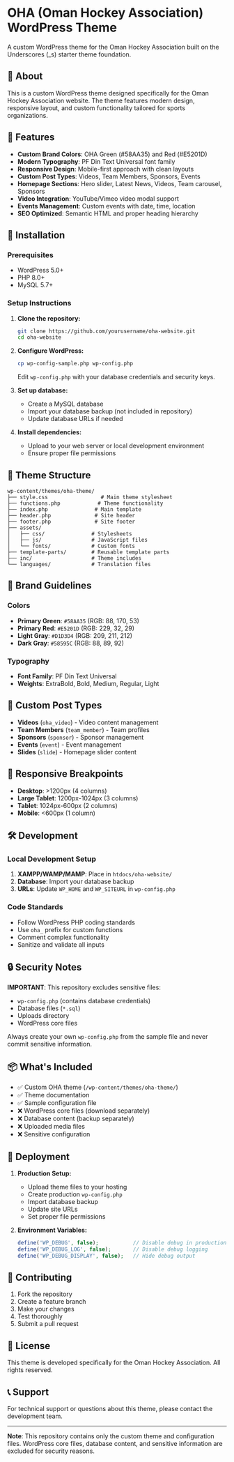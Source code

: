 # OHA (Oman Hockey Association) WordPress Theme

A custom WordPress theme for the Oman Hockey Association built on the Underscores (_s) starter theme foundation.

## 🏒 About

This is a custom WordPress theme designed specifically for the Oman Hockey Association website. The theme features modern design, responsive layout, and custom functionality tailored for sports organizations.

## 🎨 Features

- **Custom Brand Colors**: OHA Green (#58AA35) and Red (#E5201D)
- **Modern Typography**: PF Din Text Universal font family
- **Responsive Design**: Mobile-first approach with clean layouts
- **Custom Post Types**: Videos, Team Members, Sponsors, Events
- **Homepage Sections**: Hero slider, Latest News, Videos, Team carousel, Sponsors
- **Video Integration**: YouTube/Vimeo video modal support
- **Events Management**: Custom events with date, time, location
- **SEO Optimized**: Semantic HTML and proper heading hierarchy

## 🚀 Installation

### Prerequisites
- WordPress 5.0+
- PHP 8.0+
- MySQL 5.7+

### Setup Instructions

1. **Clone the repository:**
   ```bash
   git clone https://github.com/yourusername/oha-website.git
   cd oha-website
   ```

2. **Configure WordPress:**
   ```bash
   cp wp-config-sample.php wp-config.php
   ```
   Edit `wp-config.php` with your database credentials and security keys.

3. **Set up database:**
   - Create a MySQL database
   - Import your database backup (not included in repository)
   - Update database URLs if needed

4. **Install dependencies:**
   - Upload to your web server or local development environment
   - Ensure proper file permissions

## 🎯 Theme Structure

```
wp-content/themes/oha-theme/
├── style.css                 # Main theme stylesheet
├── functions.php            # Theme functionality
├── index.php               # Main template
├── header.php              # Site header
├── footer.php              # Site footer
├── assets/
│   ├── css/               # Stylesheets
│   ├── js/                # JavaScript files
│   └── fonts/             # Custom fonts
├── template-parts/        # Reusable template parts
├── inc/                   # Theme includes
└── languages/             # Translation files
```

## 🎨 Brand Guidelines

### Colors
- **Primary Green**: `#58AA35` (RGB: 88, 170, 53)
- **Primary Red**: `#E5201D` (RGB: 229, 32, 29)
- **Light Gray**: `#D1D3D4` (RGB: 209, 211, 212)
- **Dark Gray**: `#58595C` (RGB: 88, 89, 92)

### Typography
- **Font Family**: PF Din Text Universal
- **Weights**: ExtraBold, Bold, Medium, Regular, Light

## 🔧 Custom Post Types

- **Videos** (`oha_video`) - Video content management
- **Team Members** (`team_member`) - Team profiles
- **Sponsors** (`sponsor`) - Sponsor management  
- **Events** (`event`) - Event management
- **Slides** (`slide`) - Homepage slider content

## 📱 Responsive Breakpoints

- **Desktop**: >1200px (4 columns)
- **Large Tablet**: 1200px-1024px (3 columns)
- **Tablet**: 1024px-600px (2 columns)
- **Mobile**: <600px (1 column)

## 🛠️ Development

### Local Development Setup

1. **XAMPP/WAMP/MAMP**: Place in `htdocs/oha-website/`
2. **Database**: Import your database backup
3. **URLs**: Update `WP_HOME` and `WP_SITEURL` in `wp-config.php`

### Code Standards
- Follow WordPress PHP coding standards
- Use `oha_` prefix for custom functions
- Comment complex functionality
- Sanitize and validate all inputs

## 🔒 Security Notes

**IMPORTANT**: This repository excludes sensitive files:
- `wp-config.php` (contains database credentials)
- Database files (`*.sql`)
- Uploads directory
- WordPress core files

Always create your own `wp-config.php` from the sample file and never commit sensitive information.

## 📦 What's Included

- ✅ Custom OHA theme (`/wp-content/themes/oha-theme/`)
- ✅ Theme documentation
- ✅ Sample configuration file
- ❌ WordPress core files (download separately)
- ❌ Database content (backup separately)
- ❌ Uploaded media files
- ❌ Sensitive configuration

## 🚀 Deployment

1. **Production Setup:**
   - Upload theme files to your hosting
   - Create production `wp-config.php`
   - Import database backup
   - Update site URLs
   - Set proper file permissions

2. **Environment Variables:**
   ```php
   define('WP_DEBUG', false);           // Disable debug in production
   define('WP_DEBUG_LOG', false);       // Disable debug logging
   define('WP_DEBUG_DISPLAY', false);   // Hide debug output
   ```

## 🤝 Contributing

1. Fork the repository
2. Create a feature branch
3. Make your changes
4. Test thoroughly
5. Submit a pull request

## 📄 License

This theme is developed specifically for the Oman Hockey Association. All rights reserved.

## 📞 Support

For technical support or questions about this theme, please contact the development team.

---

**Note**: This repository contains only the custom theme and configuration files. WordPress core files, database content, and sensitive information are excluded for security reasons. 